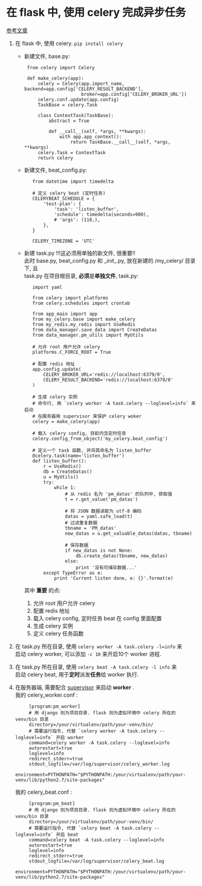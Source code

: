 在 flask 中, 使用 celery 完成异步任务
=  

[参考文章](https://zhuanlan.zhihu.com/p/22304455)  

1. 在 flask 中, 使用 celery. `pip install celery`  
   * 新建文件, base.py:  
     
          from celery import Celery

          def make_celery(app):
              celery = Celery(app.import_name, backend=app.config['CELERY_RESULT_BACKEND'],
                              broker=app.config['CELERY_BROKER_URL'])
              celery.conf.update(app.config)
              TaskBase = celery.Task

              class ContextTask(TaskBase):
                  abstract = True

                  def __call__(self, *args, **kwargs):
                      with app.app_context():
                          return TaskBase.__call__(self, *args, **kwargs)
              celery.Task = ContextTask
              return celery  

   * 新建文件, beat_config.py:  

            from datetime import timedelta

            # 定义 celery beat (定时任务)
            CELERYBEAT_SCHEDULE = {
                'test-plan': {
                    'task': 'listen_buffer',
                    'schedule': timedelta(seconds=900),
                    # 'args': (110,),
                },
            }

            CELERY_TIMEZONE = 'UTC'  

   * 新建 task.py !!!这必须用单独的新文件, 很重要!!  
     此时 base.py, beat\_config.py 和 \__init__.py, 放在新建的 /my\_celery/ 目录下, 且  
     task.py 在项目根目录, **必须**是**单独文件**, task.py:  
     
            import yaml

            from celery import platforms
            from celery.schedules import crontab

            from app_main import app
            from my_celery.base import make_celery
            from my_redis.my_redis import UseRedis
            from data_manager.save_data import CreateDatas
            from data_manager.pm_utils import MyUtils

            # 允许 root 用户允许 celery
            platforms.C_FORCE_ROOT = True

            # 配置 redis 地址
            app.config.update(
                CELERY_BROKER_URL='redis://localhost:6379/0',
                CELERY_RESULT_BACKEND='redis://localhost:6379/0'
            )

            # 生成 celery 实例
            # 命令行, 用 `celery worker -A task.celery --loglevel=info` 来启动
            # 在服务器用 supervisor 来保护 celery woker
            celery = make_celery(app)

            # 载入 celery config, 目前内含定时任务
            celery.config_from_object('my_celery.beat_config')

            # 定义一个 task 函数, 并将其命名为 listen_buffer
            @celery.task(name='listen_buffer')
            def listen_buffer():
                r = UseRedis()
                db = CreateDatas()
                u = MyUtils()
                try:
                    while 1:
                        # 从 redis 名为 'pm_datas' 的队列中, 获取值
                        t = r.get_value('pm_datas')

                        # 将 JSON 数据读取为 utf-8 编码
                        datas = yaml.safe_load(t)
                        # 过滤重复数据
                        tbname = 'PM_datas'
                        new_datas = u.get_valuable_datas(datas, tbname)

                        # 保存数据
                        if new_datas is not None:
                            db.create_datas(tbname, new_datas)
                        else:
                            print '没有可储存数据...'
                except TypeError as e:
                    print 'Current listen done, e: {}'.format(e)

     其中 **重要** 的点:
      1. 允许 root 用户允许 celery  
      2. 配置 redis 地址  
      3. 载入 celery config, 定时任务 beat 在 config 里面配置  
      4. 生成 celery 实例  
      5. 定义 celery 任务函数  

2. 在 task.py 所在目录, 使用 `celery worker -A task.celery -l=info` 来  
   启动 celery worker, 可以添加 `-c 10` 来开启10个 worker 进程.  

3. 在 task.py 所在目录, 使用 `celery beat -A task.celery -l info` 来  
   启动 celery beat, 用于**定时**派发**任务**给 worker 执行.

4. 在服务器端, 需要配合 [supervisor](http://blog.csdn.net/michael_lbs/article/details/75407089)
   来启动 **worker** .  
   我的 celery_worker.conf :  

            [program:pm_worker]
            # 用 django 则为项目目录. flask 则为虚拟环境中 celery 所在的 venv/bin 目录
            directory=/your/virtualenv/path/your-venv/bin/
            # 需要运行指令, 代替 `celery worker -A task.celery --loglevel=info` 开启 worker
            command=celery worker -A task.celery --loglevel=info
            autorestart=true
            loglevel=info
            redirect_stderr=true
            stdout_logfile=/var/log/supervisor/celery_worker.log
            environment=PYTHONPATH="$PYTHONPATH:/your/virtualenv/path/your-venv/lib/python2.7/site-packages"

   我的 celery_beat.conf :  

            [program:pm_beat]
            # 用 django 则为项目目录. flask 则为虚拟环境中 celery 所在的 venv/bin 目录
            directory=/your/virtualenv/path/your-venv/bin/
            # 需要运行指令, 代替 `celery beat -A task.celery --loglevel=info` 开启 beat
            command=celery beat -A task.celery --loglevel=info
            autorestart=true
            loglevel=info
            redirect_stderr=true
            stdout_logfile=/var/log/supervisor/celery_beat.log
            environment=PYTHONPATH="$PYTHONPATH:/your/virtualenv/path/your-venv/lib/python2.7/site-packages"
